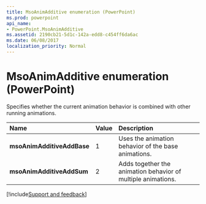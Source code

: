 ```yaml
---
title: MsoAnimAdditive enumeration (PowerPoint)
ms.prod: powerpoint
api_name:
- PowerPoint.MsoAnimAdditive
ms.assetid: 2190cb21-5d1c-142a-edd8-c454ff6da6ac
ms.date: 06/08/2017
localization_priority: Normal
---
```



# MsoAnimAdditive enumeration (PowerPoint)

Specifies whether the current animation behavior is combined with other running animations. 



|Name|Value|Description|
|:-----|:-----|:-----|
|**msoAnimAdditiveAddBase**|1|Uses the animation behavior of the base animations.|
|**msoAnimAdditiveAddSum**|2|Adds together the animation behavior of multiple animations.|

[!include[Support and feedback](~/includes/feedback-boilerplate.md)]